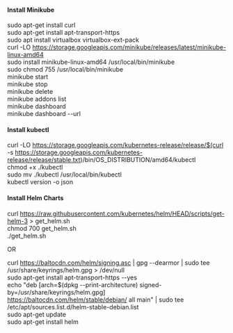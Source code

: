 
#### Install Minikube
sudo apt-get install curl  
sudo apt-get install apt-transport-https  
sudo apt install virtualbox virtualbox-ext-pack  
curl -LO https://storage.googleapis.com/minikube/releases/latest/minikube-linux-amd64  
sudo install minikube-linux-amd64 /usr/local/bin/minikube  
sudo chmod 755 /usr/local/bin/minikube  
minikube start  
minikube stop  
minikube delete  
minikube addons list  
minikube dashboard  
minikube dashboard --url  

#### Install kubectl
curl -LO https://storage.googleapis.com/kubernetes-release/release/$(curl -s https://storage.googleapis.com/kubernetes-release/release/stable.txt)/bin/OS_DISTRIBUTION/amd64/kubectl  
chmod +x ./kubectl  
sudo mv ./kubectl /usr/local/bin/kubectl  
kubectl version -o json  

#### Install Helm Charts
curl https://raw.githubusercontent.com/kubernetes/helm/HEAD/scripts/get-helm-3 > get_helm.sh  
chmod 700 get_helm.sh  
./get_helm.sh  

OR

curl https://baltocdn.com/helm/signing.asc | gpg --dearmor | sudo tee /usr/share/keyrings/helm.gpg > /dev/null  
sudo apt-get install apt-transport-https --yes  
echo "deb [arch=$(dpkg --print-architecture) signed-by=/usr/share/keyrings/helm.gpg] https://baltocdn.com/helm/stable/debian/ all main" | sudo tee /etc/apt/sources.list.d/helm-stable-debian.list  
sudo apt-get update  
sudo apt-get install helm  



